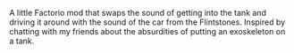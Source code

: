 A little Factorio mod that swaps the sound of getting into the tank and driving it around with the sound of the car from the Flintstones.  Inspired by chatting with my friends about the absurdities of putting an exoskeleton on a tank.
